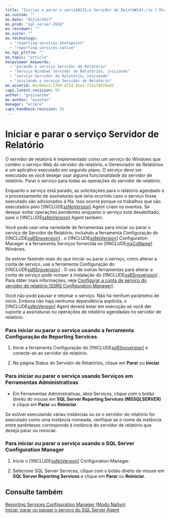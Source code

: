 ```yaml
---
title: "Iniciar e parar o servi&#231;o Servidor de Relat&#243;rio | Microsoft Docs"
ms.custom: ""
ms.date: "03/14/2017"
ms.prod: "sql-server-2016"
ms.reviewer: ""
ms.suite: ""
ms.technology: 
  - "reporting-services-sharepoint"
  - "reporting-services-native"
ms.tgt_pltfrm: ""
ms.topic: "article"
helpviewer_keywords: 
  - "parando o serviço Servidor de Relatório"
  - "Serviço Windows Servidor de Relatórios, iniciando"
  - "serviço Servidor de Relatório, iniciando"
  - "iniciando o serviço Servidor de Relatório"
ms.assetid: 6ec69ac3-27b0-472d-91e1-733af9078ed2
caps.latest.revision: 55
author: "guyinacube"
ms.author: "asaxton"
manager: "erikre"
caps.handback.revision: 55
---
```

# Iniciar e parar o servi&#231;o Servidor de Relat&#243;rio
  O servidor de relatório é implementado como um serviço do Windows que contém o serviço Web do servidor de relatório, o Gerenciador de Relatórios e um aplicativo executado em segundo plano. O serviço deve ser executado se você desejar usar alguma funcionalidade do servidor de relatório. Parar o serviço para todas as operações do servidor de relatório.  
  
 Enquanto o serviço está parado, as solicitações para o relatório agendado e o processamento de assinaturas que teria ocorrido caso o serviço fosse executado são adicionados à fila. Isso ocorre porque os trabalhos que são executados pelo [!INCLUDE[ssNoVersion](../../includes/ssnoversion-md.md)] Agent criam os eventos. Se desejar evitar operações pendentes enquanto o serviço está desabilitado, pare o [!INCLUDE[ssNoVersion](../../includes/ssnoversion-md.md)] Agent também.  
  
 Você pode usar uma variedade de ferramentas para iniciar ou parar o serviço de Servidor de Relatório, incluindo a ferramenta Configuração do [!INCLUDE[ssRSnoversion](../../includes/ssrsnoversion-md.md)] , o [!INCLUDE[ssNoVersion](../../includes/ssnoversion-md.md)] Configuration Manager e a ferramenta Serviços fornecida no [!INCLUDE[msCoName](../../includes/msconame-md.md)] Windows.  
  
 Se estiver fazendo mais do que iniciar ou parar o serviço, como alterar a conta de serviço, use a ferramenta Configuração do [!INCLUDE[ssRSnoversion](../../includes/ssrsnoversion-md.md)] . O uso de outras ferramentas para alterar a conta de serviço pode romper a instalação do [!INCLUDE[ssRSnoversion](../../includes/ssrsnoversion-md.md)] . Para obter mais informações, veja [Configurar a conta de serviço do servidor de relatório &#40;SSRS Configuration Manager&#41;](../../reporting-services/install-windows/configure-the-report-server-service-account-ssrs-configuration-manager.md).  
  
 Você não pode pausar e retomar o serviço. Não há nenhum parâmetro de início. Embora não haja nenhuma dependência explícita, o [!INCLUDE[ssNoVersion](../../includes/ssnoversion-md.md)] Agent deverá estar em execução se você der suporte a assinaturas ou operações de relatório agendadas no servidor de relatório.  
  
### Para iniciar ou parar o serviço usando a ferramenta Configuração do Reporting Services  
  
1.  Inicie a ferramenta Configuração do [!INCLUDE[ssRSnoversion](../../includes/ssrsnoversion-md.md)] e conecte-se ao servidor de relatório.  
  
2.  Na página Status do Servidor de Relatórios, clique em **Parar** ou **Iniciar**.  
  
### Para iniciar ou parar o serviço usando Serviços em Ferramentas Administrativas  
  
-   Em Ferramentas Administrativas, abra Serviços, clique com o botão direito do mouse em **SQL Server Reporting Services (MSSQLSERVER)** e clique em **Parar** ou **Reiniciar**.  
  
 Se estiver executando várias instâncias ou se o servidor de relatório for executado como uma instância nomeada, verifique se o nome da instância entre parênteses corresponde à instância do servidor de relatório que deseja parar ou reiniciar.  
  
### Para iniciar ou parar o serviço usando o SQL Server Configuration Manager  
  
1.  Inicie o [!INCLUDE[ssNoVersion](../../includes/ssnoversion-md.md)] Configuration Manager.  
  
2.  Selecione SQL Server Services, clique com o botão direito do mouse em **SQL Server Reporting Services** e clique em **Parar** ou **Reiniciar**.  
  
## Consulte também  
 [Reporting Services Configuration Manager &#40;Modo Nativo&#41;](../../reporting-services/install-windows/reporting-services-configuration-manager-native-mode.md)   
 [Iniciar, parar ou pausar o serviço do SQL Server Agent](../../ssms/agent/start-stop-or-pause-the-sql-server-agent-service.md)  
  
  